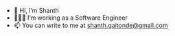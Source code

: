 - 👋 Hi, I’m Shanth
- 👨🏻‍💻 I’m working as a Software Engineer 
- 📫 You can write to me at shanth.gaitonde@gmail.com

<!---
shanthgk/shanthgk is a ✨ special ✨ repository because its `README.md` (this file) appears on your GitHub profile.
You can click the Preview link to take a look at your changes.
--->
